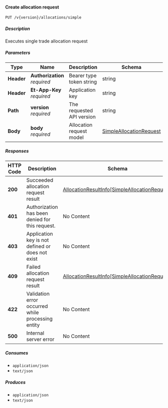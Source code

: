 
<a name="allocations_allocatesimble"></a>
#### Create allocation request
```
PUT /v{version}/allocations/simple
```


##### Description
Executes single trade allocation request


##### Parameters

|Type|Name|Description|Schema|Default|
|---|---|---|---|---|
|**Header**|**Authorization**  <br>*required*|Bearer type token string|string||
|**Header**|**Et-App-Key**  <br>*required*|Application key|string||
|**Path**|**version**  <br>*required*|The requested API version|string|`"1.0"`|
|**Body**|**body**  <br>*required*|Allocation request model|[SimpleAllocationRequest](#simpleallocationrequest)||


##### Responses

|HTTP Code|Description|Schema|
|---|---|---|
|**200**|Succeeded allocation request result|[AllocationResultInfo[SimpleAllocationRequest]](#allocationresultinfo-simpleallocationrequest)|
|**401**|Authorization has been denied for this request.|No Content|
|**403**|Application key is not defined or does not exist|No Content|
|**409**|Failed allocation request result|[AllocationResultInfo[SimpleAllocationRequest]](#allocationresultinfo-simpleallocationrequest)|
|**422**|Validation error occurred while processing entity|No Content|
|**500**|Internal server error|No Content|


##### Consumes

* `application/json`
* `text/json`


##### Produces

* `application/json`
* `text/json`



